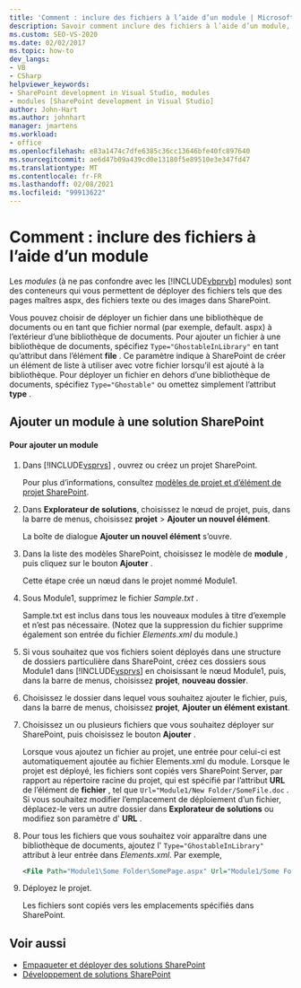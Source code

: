 ```yaml
---
title: 'Comment : inclure des fichiers à l’aide d’un module | Microsoft Docs'
description: Savoir comment inclure des fichiers à l’aide d’un module, qui est un conteneur qui vous permet de déployer des fichiers tels que des pages maîtres ASPX, des fichiers texte ou des images dans SharePoint.
ms.custom: SEO-VS-2020
ms.date: 02/02/2017
ms.topic: how-to
dev_langs:
- VB
- CSharp
helpviewer_keywords:
- SharePoint development in Visual Studio, modules
- modules [SharePoint development in Visual Studio]
author: John-Hart
ms.author: johnhart
manager: jmartens
ms.workload:
- office
ms.openlocfilehash: e83a1474c7dfe6385c36cc13646bfe40fc897640
ms.sourcegitcommit: ae6d47b09a439cd0e13180f5e89510e3e347fd47
ms.translationtype: MT
ms.contentlocale: fr-FR
ms.lasthandoff: 02/08/2021
ms.locfileid: "99913622"
---
```

# <a name="how-to-include-files-by-using-a-module"></a>Comment : inclure des fichiers à l’aide d’un module
  Les *modules* (à ne pas confondre avec les [!INCLUDE[vbprvb](../sharepoint/includes/vbprvb-md.md)] modules) sont des conteneurs qui vous permettent de déployer des fichiers tels que des pages maîtres aspx, des fichiers texte ou des images dans SharePoint.

 Vous pouvez choisir de déployer un fichier dans une bibliothèque de documents ou en tant que fichier normal (par exemple, default. aspx) à l’extérieur d’une bibliothèque de documents. Pour ajouter un fichier à une bibliothèque de documents, spécifiez `Type="GhostableInLibrary"` en tant qu’attribut dans l’élément **file** . Ce paramètre indique à SharePoint de créer un élément de liste à utiliser avec votre fichier lorsqu’il est ajouté à la bibliothèque. Pour déployer un fichier en dehors d’une bibliothèque de documents, spécifiez `Type="Ghostable"` ou omettez simplement l’attribut **type** .

## <a name="add-a-module-to-a-sharepoint-solution"></a>Ajouter un module à une solution SharePoint

#### <a name="to-add-a-module"></a>Pour ajouter un module

1. Dans [!INCLUDE[vsprvs](../sharepoint/includes/vsprvs-md.md)] , ouvrez ou créez un projet SharePoint.

     Pour plus d’informations, consultez [modèles de projet et d’élément de projet SharePoint](../sharepoint/sharepoint-project-and-project-item-templates.md).

2. Dans **Explorateur de solutions**, choisissez le nœud de projet, puis, dans la barre de menus, choisissez **projet**  >  **Ajouter un nouvel élément**.

     La boîte de dialogue **Ajouter un nouvel élément** s’ouvre.

3. Dans la liste des modèles SharePoint, choisissez le modèle de **module** , puis cliquez sur le bouton **Ajouter** .

     Cette étape crée un nœud dans le projet nommé Module1.

4. Sous Module1, supprimez le fichier *Sample.txt* .

     Sample.txt est inclus dans tous les nouveaux modules à titre d’exemple et n’est pas nécessaire. (Notez que la suppression du fichier supprime également son entrée du fichier *Elements.xml* du module.)

5. Si vous souhaitez que vos fichiers soient déployés dans une structure de dossiers particulière dans SharePoint, créez ces dossiers sous Module1 dans [!INCLUDE[vsprvs](../sharepoint/includes/vsprvs-md.md)] en choisissant le nœud Module1, puis, dans la barre de menus, choisissez **projet**, **nouveau dossier**.

6. Choisissez le dossier dans lequel vous souhaitez ajouter le fichier, puis, dans la barre de menus, choisissez **projet**, **Ajouter un élément existant**.

7. Choisissez un ou plusieurs fichiers que vous souhaitez déployer sur SharePoint, puis choisissez le bouton **Ajouter** .

     Lorsque vous ajoutez un fichier au projet, une entrée pour celui-ci est automatiquement ajoutée au fichier Elements.xml du module. Lorsque le projet est déployé, les fichiers sont copiés vers SharePoint Server, par rapport au répertoire racine du projet, qui est spécifié par l’attribut **URL** de l’élément de **fichier** , tel que `Url="Module1/New Folder/SomeFile.doc` . Si vous souhaitez modifier l’emplacement de déploiement d’un fichier, déplacez-le vers un autre dossier dans **Explorateur de solutions** ou modifiez son paramètre d' **URL** .

8. Pour tous les fichiers que vous souhaitez voir apparaître dans une bibliothèque de documents, ajoutez l' `Type="GhostableInLibrary"` attribut à leur entrée dans *Elements.xml*. Par exemple,

    ```xml
    <File Path="Module1\Some Folder\SomePage.aspx" Url="Module1/Some Folder/SomePage.aspx" Type="GhostableInLibrary" />
    ```

9. Déployez le projet.

     Les fichiers sont copiés vers les emplacements spécifiés dans SharePoint.

## <a name="see-also"></a>Voir aussi
- [Empaqueter et déployer des solutions SharePoint](../sharepoint/packaging-and-deploying-sharepoint-solutions.md)
- [Développement de solutions SharePoint](../sharepoint/developing-sharepoint-solutions.md)
